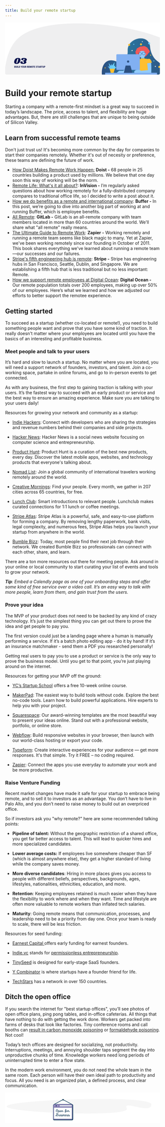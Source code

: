 ```yaml
---
title: Build your remote startup
---
```


![Build your remote startup](./assets/header-illustrations/3.png)

# Build your remote startup

Starting a company with a remote-first mindset is a great way to succeed in today’s landscape. The price, access to talent, and flexibility are huge advantages. But, there are still challenges that are unique to being outside of Silicon Valley.

<ClientOnly>
  <Tweet id="973984750745595920" :options="{ conversation: 'none' }" />
</ClientOnly>

## Learn from successful remote teams
Don't just trust us! It's becoming more common by the day for companies to start their companies remotely. Whether it's out of necesity or preference, these teams are defining the future of work. 

- [How Doist Makes Remote Work Happen:](https://doist.com/blog/how-doist-works-remote/) **Doist -** 68 people in 25 countries building a product used by millions. We believe that one day soon this way of working will be the norm.
- [Remote Life: What's it all about?](https://www.invisionapp.com/inside-design/remote-life-whats-it-all-about/): **InVision -** I’m regularly asked questions about how working remotely for a fully-distributed company compares to traditional office life, so I decided to write a post about it.
- [How we do benefits as a remote and international company](https://open.buffer.com/benefits-remote-company/?utm_content=buffer5768a&utm_medium=buffer_social&utm_source=twitter&utm_campaign=buffer_updates): **Buffer -** In this post, we’re going to dive into another big part of working at and running Buffer, which is employee benefits.
- [All Remote](https://about.gitlab.com/company/culture/all-remote/): **GitLab -** GitLab is an all-remote company with team members located in more than 60 countries around the world. We'll share what "all remote" really means.
- [The Ultimate Guide to Remote Work](https://zapier.com/learn/remote-work/): **Zapier -** Working remotely and running a remote team seems like black magic to many. Yet at Zapier, we've been working remotely since our founding in October of 2011. This book shares everything we've learned about running a remote team—our successes and our failures.
- [Stripe's fifth engineering hub is remote](https://stripe.com/en-it/blog/remote-hub): **Stripe -** Stripe has engineering hubs in San Francisco, Seattle, Dublin, and Singapore. We are establishing a fifth hub that is less traditional but no less important: Remote.
- [How we support remote employees at Digital Ocean](https://blog.digitalocean.com/how-we-support-remote-employees-at-digitalocean/): **Digital Ocean -** Our remote population totals over 200 employees, making up over 50% of our employees. Here’s what we learned and how we adjusted our efforts to better support the remotee experience.

## Getting started

To succeed as a startup (whether co-located or remote!), you need to build something people want and prove that you have some kind of traction. It really doesn't matter where your employees are located until you have the basics of an interesting and profitable business.  

<ClientOnly>
  <Tweet id="1157146858617069569" :options="{ conversation: 'none' }" />
</ClientOnly>

### Meet people and talk to your users

It’s hard and slow to launch a startup. No matter where you are located, you will need a support network of founders, investors, and talent. Join a co-working space, partake in online forums, and go to in-person events to get connected.

As with any business, the first step to gaining traction is talking with your users. It’s the fastest way to succeed with an early product or service and the best way to ensure an amazing experience. Make sure you are talking to your users daily!

Resources for growing your network and community as a startup:

- [Indie Hackers](https://www.indiehackers.com/): Connect with developers who are sharing the strategies and revenue numbers behind their companies and side projects.

- [Hacker News](https://news.ycombinator.com): Hacker News is a social news website focusing on computer science and entrepreneurship.

- [Product Hunt](https://www.producthunt.com): Product Hunt is a curation of the best new products, every day. Discover the latest mobile apps, websites, and technology products that everyone's talking about.

- [Nomad List](https://nomadlist.com): Join a global community of international travelers working remotely around the world.

- [Creative Mornings](https://creativemornings.com/): Find your people. Every month, we gather in 207 cities across 65 countries, for free.

- [Lunch Club](https://lunchclub.ai/): Smart introductions to relevant people. Lunchclub makes curated connections for 1:1 lunch or coffee meetings.

- [Stripe Atlas](https://stripe.com/atlas): Stripe Atlas is a powerful, safe, and easy-to-use platform for forming a company. By removing lengthy paperwork, bank visits, legal complexity, and numerous fees, Stripe Atlas helps you launch your startup from anywhere in the world.

- [Bumble Bizz](https://bumble.com/bizz): Today, most people find their next job through their network. We created Bumble Bizz so professionals can connect with each other, share, and learn.

There are a ton more resources out there for meeting people. Ask around in your online or local community to start curating your list of events and tools to grow your network. 

_**Tip**: Embed a Calendly page as one of your onboarding steps and offer some kind of free service over a video call. It’s an easy way to talk with more people, learn from them, and gain trust from the users._

### Prove your idea

The MVP of your product does not need to be backed by any kind of crazy technology. It’s just the simplest thing you can get out there to prove the idea and get people to pay you.

The first version could just be a landing page where a human is manually performing a service. If it’s a batch photo editing app - do it by hand! If it’s an insurance matchmaker - send them a PDF you researched personally!

Getting real users to pay you to use a product or service is the only way to prove the business model. Until you get to that point, you’re just playing around on the internet.

Resources for getting your MVP off the ground:

- [YC’s Startup School](https://www.startupschool.org/) offers a free 10-week online course.

- [MakerPad](https://www.makerpad.co/): The easiest way to build tools without code. Explore the best no-code tools. Learn how to build powerful applications. Hire experts to help you with your project.

- [Squarespace](https://www.squarespace.com/): Our award-winning templates are the most beautiful way to present your ideas online. Stand out with a professional website, portfolio, or online store.

- [Webflow](https://webflow.com): Build responsive websites in your browser, then launch with our world-class hosting or export your code.

- [Typeform](https://www.typeform.com): Create interactive experiences for your audience — get more responses. It's that simple. Try it FREE – no coding required.

- [Zapier](https://zapier.com): Connect the apps you use everyday to automate your work and be more productive.

<ClientOnly>
  <Tweet id="647463951404417024" />
</ClientOnly>

### Raise Venture Funding

Recent market changes have made it safe for your startup to embrace being remote, and to sell it to investors as an advantage. You don’t have to live in Palo Alto, and you don’t need to raise money to build out an overpriced office. 

So if investors ask you "why remote?" here are some recommended talking points:

- **Pipeline of talent:** Without the geographic restriction of a shared office, you get far better access to talent. This will lead to quicker hires and more specialized candidates.

- **Lower average costs:** If employees live somewhere cheaper than SF (which is almost anywhere else), they get a higher standard of living while the company saves money.

- **More diverse candidates**: Hiring in more places gives you access to people with different beliefs, perspectives, backgrounds, ages, lifestyles, nationalities, ethnicities, education, and more.

- **Retention**: Keeping employees retained is much easier when they have the flexibility to work where and when they want. Time and lifestyle are often more valuable to remote workers than inflated tech salaries.

- **Maturity**: Going remote means that communication, processes, and leadership need to be a priority from day one. Once your team is ready to scale, there will be less friction.

<ClientOnly>
  <Tweet id="1053064166825586689" />
</ClientOnly>

Resources for seed funding:

- [Earnest Capital ](https://earnestcapital.com/)offers early funding for earnest founders.

- [Indie.vc](https://www.indie.vc/) stands for [permissionless entrepreneurship](https://medium.com/strong-words/permissionless-entrepreneurship-df80dd8fb6c5).

- [TinySeed](https://tinyseed.com/) is designed for early-stage SaaS founders.

- [Y Combinator](https://www.ycombinator.com/) is where startups have a founder friend for life.

- [TechStars](https://www.techstars.com/) has a network in over 150 countries.

## Ditch the open office

If you search the internet for "best startup offices", you’ll see photos of open office plans, ping pong tables, and in-office cafeterias. All things that have nothing to do with getting the work done. Workers get packed into farms of desks that look like factories. Tiny conference rooms and call booths can [result in carbon monoxide poisoning](https://www.nytimes.com/2019/05/06/health/conference-room-air.html) or [formaldehyde poisoning](https://techcrunch.com/2019/10/14/wework-pulls-thousands-of-phone-booths-out-of-service-over-formaldehyde-scare/). Not cool!

<ClientOnly>
  <Tweet id="1175156149047312384" />
</ClientOnly>

Today’s tech offices are designed for socializing, not productivity. Interruptions, meetings, and annoying shoulder taps segment the day into unproductive chunks of time. Knowledge workers need long periods of uninterrupted time to enter a flow state.

In the modern work environment, you do not need the whole team in the same room. Each person will have their own ideal path to productivity and focus. All you need is an organized plan, a defined process, and clear communication.

![Divider illustration - "Open for business"](./assets/divider-illustrations/divider-10.png)

